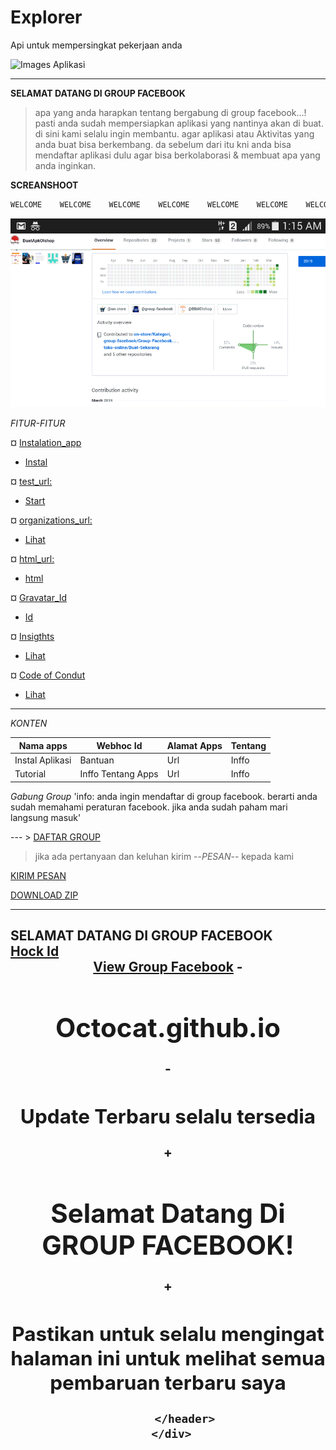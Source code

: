 # Explorer
Api untuk mempersingkat pekerjaan anda

![Images Aplikasi](https://avatars2.githubusercontent.com/u/48804514?v=4)

---

**SELAMAT DATANG DI GROUP FACEBOOK**

> apa yang anda harapkan tentang bergabung di group facebook...! 
> pasti anda sudah mempersiapkan aplikasi yang nantinya akan di buat. di sini kami selalu ingin membantu.
>agar aplikasi atau Aktivitas yang anda buat bisa berkembang. da sebelum dari itu kni anda bisa mendaftar aplikasi dulu agar bisa berkolaborasi & membuat apa yang anda inginkan.

**SCREANSHOOT**

```javascript
WELCOME    WELCOME    WELCOME    WELCOME    WELCOME    WELCOME    WELCOME     WELCOME    WELCOME     WELCOME      WELCOME    WELCOME
```



![screanshoot](https://github.com/group-facebook/Explorer/blob/master/Screnshoot/Screenshot_2019-03-25-01-15-06.png)

*FITUR-FITUR*

¤ [Instalation_app]()
   - [Instal](https://github.com/marketplace/group-facebook)
   
¤ [test_url: ]()
   - [Start](https://developer.github.com/v3)
   
¤ [organizations_url: ]()
   - [Lihat](https://api.github.com/users/group-facebook/orgs)
   
¤ [html_url: ]()
   - [ html](https://github.com/group-facebook/Explorer)
   
¤ [Gravatar_Id]()
   - [Id](/Dock/Images/Gravatar_Id)
   
¤ [Insigthts]()
   - [Lihat](https://github.com/group-facebook/Explorer/pulse)
   
¤ [Code of Condut]()
   - [Lihat](/Dock/code-of-conduct.adoc)

---

*KONTEN*

 Nama apps | Webhoc Id | Alamat Apps | Tentang
------------ | ------------- | ------------- | -------------
Instal Aplikasi | Bantuan | Url | Inffo
Tutorial | Inffo Tentang Apps | Url | Inffo


*Gabung Group*
'info: anda ingin mendaftar di group facebook. berarti anda sudah memahami peraturan facebook. jika anda sudah paham mari langsung masuk'

--- > [DAFTAR GROUP](https://www.facebook.com/n/?ads%2Fgrowth%2Faymt%2Femail_click%2F=&aref=1551498781824441&b=aHR0cHM6Ly93d3cuZmFjZWJvb2suY29tLzI3MzgyNzg5OTk2OTA2NC8%3D&c=2215282755201436&m=ARwYW1IsiR0CRocp&medium=email∣=583142c2c92e7G5afa62287dbeG5831475c295b9Ga02&n=1551498781824441&n_m=bisnisku955%40gmail.com&p=page_redirect_in_post_preview&t=1991077890989477)

> jika ada pertanyaan dan keluhan kirim --*PESAN*-- kepada kami 

[KIRIM PESAN](https://gmail.com/bisnisku955@gmail.com)

[DOWNLOAD ZIP](https://github.com/group-facebook/Explorer/blob/master/package/Marketplace-Store-master.zip)

---
 <h2>SELAMAT DATANG DI GROUP FACEBOOK</>
   <br>
   <a id="hook_id" href="/96151447">Hock Id</>
         <header class="inner">
           <a id="forkme_banner" href="https://github.com/marketplace/group-facebook">View Group Facebook</a>
-          <h1 id="project_title">Octocat.github.io</h1>
-          <h2 id="project_tagline">Update Terbaru selalu tersedia</h2>
+          <h1 id="project_title">Selamat Datang Di GROUP FACEBOOK!</h1>
+          <h2 id="project_tagline">Pastikan untuk selalu mengingat halaman ini untuk melihat semua pembaruan terbaru saya</h2>
 
         </header>
     </div>
